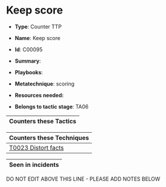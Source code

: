 # Keep score

* **Type**: Counter TTP

* **Name**: Keep score

* **Id**: C00095

* **Summary**: 

* **Playbooks**: 

* **Metatechnique**: scoring

* **Resources needed:** 

* **Belongs to tactic stage**: TA06


| Counters these Tactics |
| ---------------------- |



| Counters these Techniques |
| ------------------------- |
| [T0023 Distort facts](../techniques/T0023.md) |



| Seen in incidents |
| ----------------- |


DO NOT EDIT ABOVE THIS LINE - PLEASE ADD NOTES BELOW